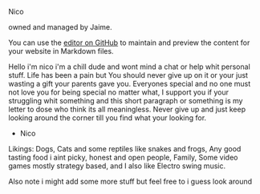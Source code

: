 Nico

owned and managed by Jaime.


You can use the [editor on GitHub](https://github.com/NicoTheHollow/Archive-02/edit/gh-pages/index.md) to maintain and preview the content for your website in Markdown files.

Hello i'm nico i'm a chill dude and wont mind a chat or help whit personal stuff. Life has been a pain but
You should never give up on it or your just wasting a gift your parents gave you. Everyones special and no one must 
not love you for being special no matter what, I support you if your struggling whit something and this short paragraph or something
is my letter to dose who think its all meaningless. Never give up and just keep looking around the corner till you find what your looking for.

- Nico

Likings: Dogs, Cats and some reptiles like snakes and frogs, Any good tasting food i aint picky, honest and open people,
Family, Some video games mostly strategy based, and I also like Electro swing music.


Also note i might add some more stuff but feel free to i guess look around
